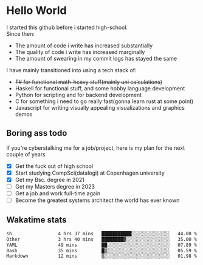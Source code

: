 # Hello World

I started this github before i started high-school.  
Since then:
- The amount of code i write has increased substantially
- The quality of code i write has increased marginally
- The amount of swearing in my commit logs has stayed the same

I have mainly transitioned into using a tech stack of:
- ~~F# for functional math-heavy stuff(mainly uni calculations)~~
- Haskell for functional stuff, and some hobby language development
- Python for scripting and for backend development
- C for something i need to go really fast(gonna learn rust at some point)
- Javascript for writing visually appealing visualizations and graphics demos

## Boring ass todo
If you're cyberstalking me for a job/project, here is my plan for the next couple of years
- [x] Get the fuck out of high school
- [x] Start studying CompSci(datalogi) at Copenhagen university
- [x] Get my Bsc. degree in 2021
- [ ] Get my Masters degree in 2023
- [ ] Get a job and work full-time again
- [ ] Become the greatest systems architect the world has ever known

## Wakatime stats
<!--START_SECTION:waka-->

```txt
sh                 4 hrs 37 mins   ███████████░░░░░░░░░░░░░░   44.00 %
Other              3 hrs 40 mins   ████████▓░░░░░░░░░░░░░░░░   35.00 %
YAML               49 mins         ██░░░░░░░░░░░░░░░░░░░░░░░   07.89 %
Bash               35 mins         █▒░░░░░░░░░░░░░░░░░░░░░░░   05.59 %
Markdown           12 mins         ▒░░░░░░░░░░░░░░░░░░░░░░░░   01.98 %
```

<!--END_SECTION:waka-->
